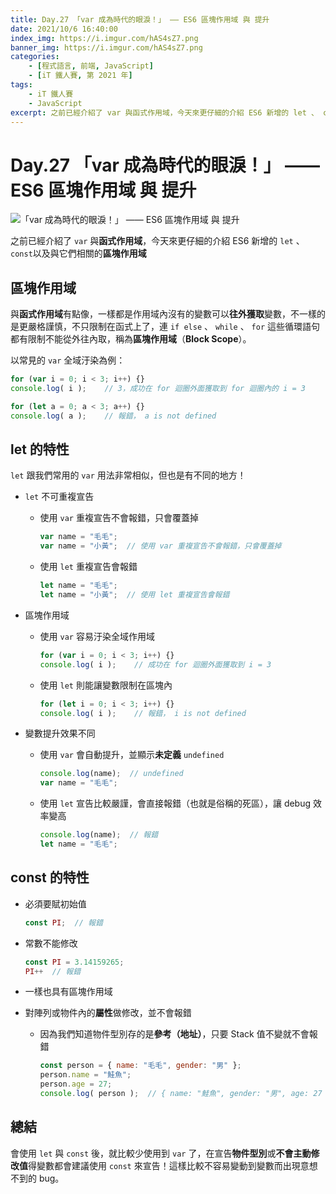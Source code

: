 ```yaml
---
title: Day.27 「var 成為時代的眼淚！」 —— ES6 區塊作用域 與 提升
date: 2021/10/6 16:40:00
index_img: https://i.imgur.com/hAS4sZ7.png
banner_img: https://i.imgur.com/hAS4sZ7.png
categories:
    - [程式語言, 前端, JavaScript]
    - [iT 鐵人賽, 第 2021 年]
tags: 
    - iT 鐵人賽
    - JavaScript
excerpt: 之前已經介紹了 var 與函式作用域，今天來更仔細的介紹 ES6 新增的 let 、 const以及與它們相關的區塊作用域。
---
```


# Day.27 「var 成為時代的眼淚！」 —— ES6 區塊作用域 與 提升

![「var 成為時代的眼淚！」 —— ES6 區塊作用域 與 提升](https://i.imgur.com/hAS4sZ7.png)

之前已經介紹了 `var` 與**函式作用域**，今天來更仔細的介紹 ES6 新增的 `let` 、 `const`以及與它們相關的**區塊作用域**

## 區塊作用域

與**函式作用域**有點像，一樣都是作用域內沒有的變數可以**往外獲取**變數，不一樣的是更嚴格謹慎，不只限制在函式上了，連 `if else` 、 `while` 、 `for` 這些循環語句都有限制不能從外往內取，稱為**區塊作用域**（**Block Scope**）。

以常見的 `var` 全域汙染為例：

```javascript
for (var i = 0; i < 3; i++) {}
console.log( i );    // 3，成功在 for 迴圈外面獲取到 for 迴圈內的 i = 3

for (let a = 0; a < 3; a++) {}
console.log( a );    // 報錯， a is not defined
```

## let 的特性

`let` 跟我們常用的 `var` 用法非常相似，但也是有不同的地方！

- `let` 不可重複宣告

  - 使用 `var` 重複宣告不會報錯，只會覆蓋掉

    ```javascript
    var name = "毛毛";
    var name = "小黃";  // 使用 var 重複宣告不會報錯，只會覆蓋掉
    ```

  - 使用 `let` 重複宣告會報錯

    ```javascript
    let name = "毛毛";
    let name = "小黃";  // 使用 let 重複宣告會報錯
    ```

- 區塊作用域

  - 使用 `var` 容易汙染全域作用域

    ```javascript
    for (var i = 0; i < 3; i++) {}
    console.log( i );    // 成功在 for 迴圈外面獲取到 i = 3
    ```
  
  - 使用 `let` 則能讓變數限制在區塊內

    ```javascript
    for (let i = 0; i < 3; i++) {}
    console.log( i );    // 報錯， i is not defined
    ```

- 變數提升效果不同

  - 使用 `var` 會自動提升，並顯示**未定義** `undefined`

    ```javascript
    console.log(name);  // undefined
    var name = "毛毛";
    ```
  
  - 使用 `let` 宣告比較嚴謹，會直接報錯（也就是俗稱的死區），讓 debug 效率變高

    ```javascript
    console.log(name);  // 報錯
    let name = "毛毛";
    ```

## const 的特性

- 必須要賦初始值
  
  ```javascript
  const PI;  // 報錯
  ```

- 常數不能修改

  ```javascript
  const PI = 3.14159265;
  PI++  // 報錯
  ```

- 一樣也具有區塊作用域

- 對陣列或物件內的**屬性**做修改，並不會報錯
  - 因為我們知道物件型別存的是**參考（地址）**，只要 Stack 值不變就不會報錯
    ```javascript
    const person = { name: "毛毛", gender: "男" };
    person.name = "鮭魚";
    person.age = 27;
    console.log( person );  // { name: "鮭魚", gender: "男", age: 27 }
    ```

## 總結

會使用 `let` 與 `const` 後，就比較少使用到 `var` 了，在宣告**物件型別**或**不會主動修改值**得變數都會建議使用 `const` 來宣告！這樣比較不容易變動到變數而出現意想不到的 bug。
